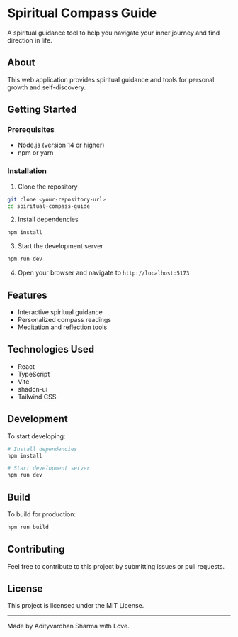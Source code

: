 # Spiritual Compass Guide

A spiritual guidance tool to help you navigate your inner journey and find direction in life.

## About

This web application provides spiritual guidance and tools for personal growth and self-discovery.

## Getting Started

### Prerequisites

- Node.js (version 14 or higher)
- npm or yarn

### Installation

1. Clone the repository
```bash
git clone <your-repository-url>
cd spiritual-compass-guide
```

2. Install dependencies
```bash
npm install
```

3. Start the development server
```bash
npm run dev
```

4. Open your browser and navigate to `http://localhost:5173`

## Features

- Interactive spiritual guidance
- Personalized compass readings
- Meditation and reflection tools

## Technologies Used

- React
- TypeScript
- Vite
- shadcn-ui
- Tailwind CSS

## Development

To start developing:

```bash
# Install dependencies
npm install

# Start development server
npm run dev
```

## Build

To build for production:

```bash
npm run build
```

## Contributing

Feel free to contribute to this project by submitting issues or pull requests.

## License

This project is licensed under the MIT License.

---

Made by Adityvardhan Sharma with Love. 
